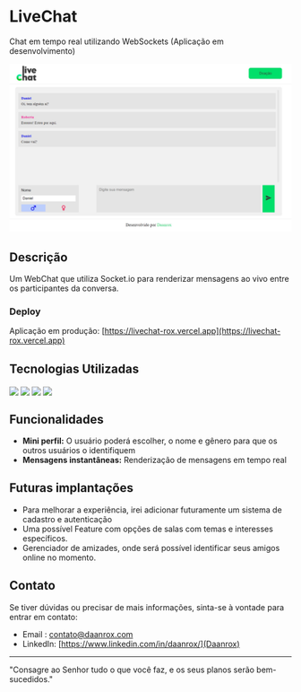 # LiveChat
Chat em tempo real utilizando WebSockets (Aplicação em desenvolvimento)


![LiveChat](front_example.jpg)

## Descrição

Um WebChat que utiliza Socket.io para renderizar mensagens ao vivo entre os participantes da conversa.


### Deploy
Aplicação em produção: [https://livechat-rox.vercel.app](https://livechat-rox.vercel.app)


## Tecnologias Utilizadas
<div>
  <img align="center" src="https://img.shields.io/badge/React-61DAFB?style=for-the-badge&logo=react&logoColor=white"/>
  <img align="center" src="https://img.shields.io/badge/TypeScript-3178C6?style=for-the-badge&logo=typescript&logoColor=white"/>
  <img align="center" src="https://img.shields.io/badge/Styled_Components-DB7093?style=for-the-badge&logo=styled-components&logoColor=white"/>
  <img align="center" src="https://img.shields.io/badge/Socket.IO-010101?style=for-the-badge&logo=socket.io&logoColor=white"/>
</div>

## Funcionalidades
- **Mini perfil:** O usuário poderá escolher, o nome e gênero para que os outros usuários o identifiquem
- **Mensagens instantâneas:** Renderização de mensagens em tempo real

## Futuras implantações
- Para melhorar a experiência, irei adicionar futuramente um sistema de cadastro e autenticação
- Uma possível Feature com opções de salas com temas e interesses específicos.
- Gerenciador de amizades, onde será possível identificar seus amigos online no momento. 


## Contato
Se tiver dúvidas ou precisar de mais informações, sinta-se à vontade para entrar em contato:
- Email : [contato@daanrox.com](mailto:contato@daanrox.com)
- LinkedIn: [https://www.linkedin.com/in/daanrox/](Daanrox)

--- 

"Consagre ao Senhor tudo o que você faz, e os seus planos serão bem-sucedidos."





